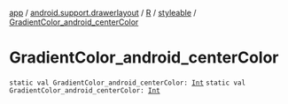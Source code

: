 [app](../../../index.md) / [android.support.drawerlayout](../../index.md) / [R](../index.md) / [styleable](index.md) / [GradientColor_android_centerColor](./-gradient-color_android_center-color.md)

# GradientColor_android_centerColor

`static val GradientColor_android_centerColor: `[`Int`](https://kotlinlang.org/api/latest/jvm/stdlib/kotlin/-int/index.html)
`static val GradientColor_android_centerColor: `[`Int`](https://kotlinlang.org/api/latest/jvm/stdlib/kotlin/-int/index.html)